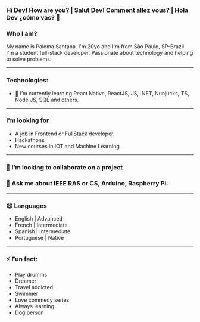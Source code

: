 ### Hi Dev! How are you? | Salut Dev! Comment allez vous? | Hola Dev ¿cómo vas? 👋

<!--
**pahsantana/pahsantana** is a ✨ _special_ ✨ repository because its `README.md` (this file) appears on your GitHub profile.-->

### Who I am?

My name is Paloma Santana. I'm 20yo and I'm from São Paulo, SP-Brazil. I'm a student full-stack developer. Passionate about technology and helping to solve problems.

------------------------------------------------------------------------------------------------------------------------------------------------

### Technologies:
- 🌱 I’m currently learning React Native, ReactJS, JS, .NET, Nunjucks, TS, Node JS, SQL and others.
-------------------------------------------------------------------------------------------------------------------------------------------------
### I'm looking for

- A job in Frontend or FullStack developer.
- Hackathons
- New courses in IOT and Machine Learning 

-------------------------------------------------------------------------------------------------------------------------------------------------
### 👯 I’m looking to collaborate on a project

### 💬 Ask me about IEEE RAS or CS, Arduino, Raspberry Pi.
--------------------------------------------------------------------------------------------------------------------------------------------------
### 😄 Languages

- English | Advanced
- French | Intermediate
- Spanish | Intermediate
- Portuguese | Native

--------------------------------------------------------------------------------------------------------------------------------------------------
### ⚡ Fun fact:

- Play drumms
- Dreamer
- Travel addicted
- Swimmer
- Love commedy series
- Always learning
- Dog person

